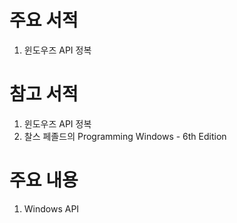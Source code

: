 # 주요 서적
1. 윈도우즈 API 정복

# 참고 서적
1. 윈도우즈 API 정복
2. 찰스 페졸드의 Programming Windows - 6th Edition

# 주요 내용
1. Windows API
